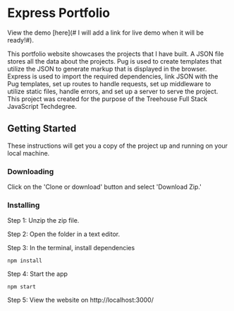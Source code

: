 # Express Portfolio

View the demo [here](# I will add a link for live demo when it will be ready!#).

This portfolio website showcases the projects that I have built. A JSON file stores all the data about the projects. Pug is used to create templates that utilize the JSON to generate markup that is displayed in the browser. Express is used to import the required dependencies, link JSON with the Pug templates, set up routes to handle requests, set up middleware to utilize static files, handle errors, and set up a server to serve the project. This project was created for the purpose of the Treehouse Full Stack JavaScript Techdegree.

## Getting Started

These instructions will get you a copy of the project up and running on your local machine.

### Downloading

Click on the 'Clone or download' button and select 'Download Zip.'

### Installing

Step 1: Unzip the zip file.

Step 2: Open the folder in a text editor.

Step 3: In the terminal, install dependencies

```
npm install
```

Step 4: Start the app

```
npm start
```

Step 5: View the website on http://localhost:3000/
